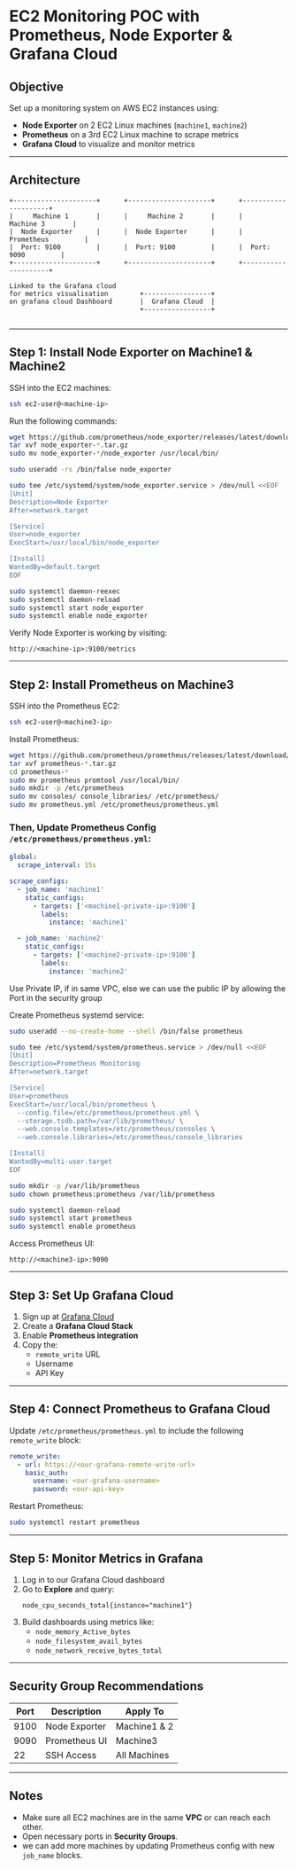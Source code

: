 
# EC2 Monitoring POC with Prometheus, Node Exporter & Grafana Cloud

## Objective

Set up a monitoring system on AWS EC2 instances using:

- **Node Exporter** on 2 EC2 Linux machines (`machine1`, `machine2`)
- **Prometheus** on a 3rd EC2 Linux machine to scrape metrics
- **Grafana Cloud** to visualize and monitor metrics

---

## Architecture

```
+---------------------+      +---------------------+      +---------------------+
|     Machine 1       |      |     Machine 2       |      |     Machine 3       |
|  Node Exporter      |      |  Node Exporter      |      |  Prometheus         |
|  Port: 9100         |      |  Port: 9100         |      |  Port: 9090         |
+---------------------+      +---------------------+      +---------------------+
                                                          
Linked to the Grafana cloud                    
for metrics visualisation        +-----------------+
on grafana cloud Dashboard       |  Grafana Cloud  |
                                 +-----------------+
    
```

---

## Step 1: Install Node Exporter on Machine1 & Machine2

SSH into the EC2 machines:
```bash
ssh ec2-user@<machine-ip>
```

Run the following commands:
```bash
wget https://github.com/prometheus/node_exporter/releases/latest/download/node_exporter-1.8.0.linux-amd64.tar.gz
tar xvf node_exporter-*.tar.gz
sudo mv node_exporter-*/node_exporter /usr/local/bin/

sudo useradd -rs /bin/false node_exporter

sudo tee /etc/systemd/system/node_exporter.service > /dev/null <<EOF
[Unit]
Description=Node Exporter
After=network.target

[Service]
User=node_exporter
ExecStart=/usr/local/bin/node_exporter

[Install]
WantedBy=default.target
EOF

sudo systemctl daemon-reexec
sudo systemctl daemon-reload
sudo systemctl start node_exporter
sudo systemctl enable node_exporter
```

Verify Node Exporter is working by visiting:
```
http://<machine-ip>:9100/metrics
```

---

## Step 2: Install Prometheus on Machine3

SSH into the Prometheus EC2:
```bash
ssh ec2-user@<machine3-ip>
```

Install Prometheus:
```bash
wget https://github.com/prometheus/prometheus/releases/latest/download/prometheus-2.52.0.linux-amd64.tar.gz
tar xvf prometheus-*.tar.gz
cd prometheus-*
sudo mv prometheus promtool /usr/local/bin/
sudo mkdir -p /etc/prometheus
sudo mv consoles/ console_libraries/ /etc/prometheus/
sudo mv prometheus.yml /etc/prometheus/prometheus.yml
```

### Then, Update Prometheus Config `/etc/prometheus/prometheus.yml`:

```yaml
global:
  scrape_interval: 15s

scrape_configs:
  - job_name: 'machine1'
    static_configs:
      - targets: ['<machine1-private-ip>:9100']
        labels:
          instance: 'machine1'

  - job_name: 'machine2'
    static_configs:
      - targets: ['<machine2-private-ip>:9100']
        labels:
          instance: 'machine2'
```
Use Private IP, if in same VPC, else we can use the public IP by allowing the Port in the security group 

Create Prometheus systemd service:
```bash
sudo useradd --no-create-home --shell /bin/false prometheus

sudo tee /etc/systemd/system/prometheus.service > /dev/null <<EOF
[Unit]
Description=Prometheus Monitoring
After=network.target

[Service]
User=prometheus
ExecStart=/usr/local/bin/prometheus \
  --config.file=/etc/prometheus/prometheus.yml \
  --storage.tsdb.path=/var/lib/prometheus/ \
  --web.console.templates=/etc/prometheus/consoles \
  --web.console.libraries=/etc/prometheus/console_libraries

[Install]
WantedBy=multi-user.target
EOF

sudo mkdir -p /var/lib/prometheus
sudo chown prometheus:prometheus /var/lib/prometheus

sudo systemctl daemon-reload
sudo systemctl start prometheus
sudo systemctl enable prometheus
```

Access Prometheus UI:
```
http://<machine3-ip>:9090
```

---

## Step 3: Set Up Grafana Cloud

1. Sign up at [Grafana Cloud](https://grafana.com)
2. Create a **Grafana Cloud Stack**
3. Enable **Prometheus integration**
4. Copy the:
   - `remote_write` URL
   - Username
   - API Key

---

## Step 4: Connect Prometheus to Grafana Cloud

Update `/etc/prometheus/prometheus.yml` to include the following `remote_write` block:

```yaml
remote_write:
  - url: https://<our-grafana-remote-write-url>
    basic_auth:
      username: <our-grafana-username>
      password: <our-api-key>
```

Restart Prometheus:
```bash
sudo systemctl restart prometheus
```

---

## Step 5: Monitor Metrics in Grafana

1. Log in to our Grafana Cloud dashboard
2. Go to **Explore** and query:
   ```
   node_cpu_seconds_total{instance="machine1"}
   ```
3. Build dashboards using metrics like:
   - `node_memory_Active_bytes`
   - `node_filesystem_avail_bytes`
   - `node_network_receive_bytes_total`

---

## Security Group Recommendations

| Port | Description          | Apply To           |
|------|----------------------|--------------------|
| 9100 | Node Exporter        | Machine1 & 2       |
| 9090 | Prometheus UI        | Machine3           |
| 22   | SSH Access           | All Machines       |

---

## Notes

- Make sure all EC2 machines are in the same **VPC** or can reach each other.
- Open necessary ports in **Security Groups**.
- we can add more machines by updating Prometheus config with new `job_name` blocks.

